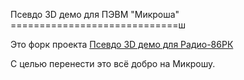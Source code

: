 Псевдо 3D демо для ПЭВМ "Микроша" 
=============================ш

Это форк проекта [Псевдо 3D демо для Радио-86РК](https://github.com/begoon/rk86-3d-demo/)

С целью перенести это всё добро на Микрошу.

